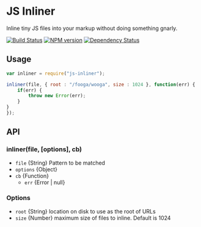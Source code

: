 JS Inliner
==========

Inline tiny JS files into your markup without doing something gnarly.

[![Build Status](https://travis-ci.org/tivac/node-js-inliner.png?branch=master)](https://travis-ci.org/tivac/node-js-inliner)
[![NPM version](https://badge.fury.io/js/node-js-inliner.png)](http://badge.fury.io/js/node-js-inliner)
[![Dependency Status](https://gemnasium.com/tivac/node-js-inliner.png)](https://gemnasium.com/tivac/node-js-inliner)

## Usage ##

```javascript
var inliner = require("js-inliner");

inliner(file, { root : "/fooga/wooga", size : 1024 }, function(err) {
    if(err) {
        throw new Error(err);
    }
}
});
```

## API ##

### inliner(file, [options], cb)

* `file` {String} Pattern to be matched
* `options` {Object}
* `cb` {Function}
  * `err` {Error | null}

### Options

* `root` {String} location on disk to use as the root of URLs
* `size` {Number} maximum size of files to inline. Default is 1024